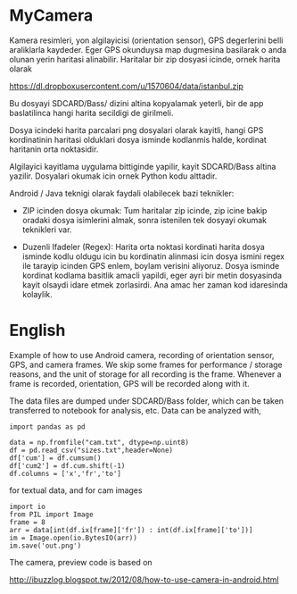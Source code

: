 
MyCamera
========

Kamera resimleri, yon algilayicisi (orientation sensor), GPS
degerlerini belli araliklarla kaydeder. Eger GPS okunduysa map
dugmesina basilarak o anda olunan yerin haritasi alinabilir. Haritalar
bir zip dosyasi icinde, ornek harita olarak

https://dl.dropboxusercontent.com/u/1570604/data/istanbul.zip

Bu dosyayi SDCARD/Bass/ dizini altina kopyalamak yeterli, bir de app
baslatilinca hangi harita secildigi de girilmeli.

Dosya icindeki harita parcalari png dosyalari olarak kayitli, hangi
GPS kordinatinin haritasi olduklari dosya isminde kodlanmis halde,
kordinat haritanin orta noktasidir.

Algilayici kayitlama uygulama bittiginde yapilir, kayit SDCARD/Bass
altina yazilir. Dosyalari okumak icin ornek Python kodu alttadir.

Android / Java teknigi olarak faydali olabilecek bazi teknikler:

- ZIP icinden dosya okumak: Tum haritalar zip icinde, zip icine bakip
  oradaki dosya isimlerini almak, sonra istenilen tek dosyayi okumak
  teknikleri var.

- Duzenli Ifadeler (Regex): Harita orta noktasi kordinati harita dosya
  isminde kodlu oldugu icin bu kordinatin alinmasi icin dosya ismini
  regex ile tarayip icinden GPS enlem, boylam verisini aliyoruz. Dosya
  isminde kordinat kodlama basitlik amacli yapildi, eger ayri bir
  metin dosyasinda kayit olsaydi idare etmek zorlasirdi. Ana amac her
  zaman kod idaresinda kolaylik.

English
========

Example of how to use Android camera, recording of orientation sensor,
GPS, and camera frames. We skip some frames for performance / storage
reasons, and the unit of storage for all recording is the
frame. Whenever a frame is recorded, orientation, GPS will be recorded
along with it.

The data files are dumped under SDCARD/Bass folder, which can be taken
transferred to notebook for analysis, etc. Data can be analyzed with,

```
import pandas as pd

data = np.fromfile("cam.txt", dtype=np.uint8)
df = pd.read_csv("sizes.txt",header=None)
df['cum'] = df.cumsum()
df['cum2'] = df.cum.shift(-1)
df.columns = ['x','fr','to']
```

for textual data, and for cam images

```
import io
from PIL import Image
frame = 8
arr = data[int(df.ix[frame]['fr']) : int(df.ix[frame]['to'])]
im = Image.open(io.BytesIO(arr))
im.save('out.png')
```

The camera, preview code is based on

http://ibuzzlog.blogspot.tw/2012/08/how-to-use-camera-in-android.html

